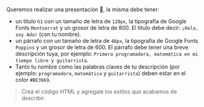 Queremos realizar una presentación :handshake:, la misma debe tener:

- un título `h1` con un tamaño de letra de `120px`, la tipografía de Google Fonts `Montserrat` y un grosor de letra de 800. El título debe decir: `¡Hola, soy Ada!` (con tu nombre).
- un párrafo con un tamaño de letra de `48px`, la tipografía de Google Fonts `Poppins` y un grosor de letra de 600. El párrafo debe tener una breve descripción tuya, por ejemplo: `Primera programadora, matemática en mi tiempo libre y guitarrista`.
- Tanto tu nombre como las palabras claves de tu descripción (por ejemplo: `programadora`, `matemática` y `guitarrista`) deben estar en el color `#BE3969`.


> Creá el código HTML y agregale los estilos que acabamos de describir.
